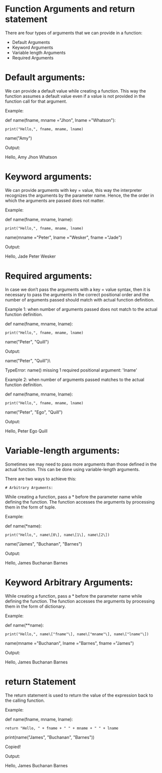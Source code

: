 # Function Arguments and return statement

There are four types of arguments that we can provide in a function:

- Default Arguments
- Keyword Arguments
- Variable length Arguments
- Required Arguments

# Default arguments:

We can provide a default value while creating a function. This way the function assumes a default value even if a value is not provided in the function call for that argument.

Example:


def name(fname, mname \="Jhon", lname \="Whatson"):

    print("Hello,", fname, mname, lname)


name("Amy")

Output:

Hello, Amy Jhon Whatson

# Keyword arguments:

We can provide arguments with key = value, this way the interpreter recognizes the arguments by the parameter name. Hence, the the order in which the arguments are passed does not matter.

Example:


def name(fname, mname, lname):

    print("Hello,", fname, mname, lname)


name(mname \="Peter", lname \="Wesker", fname \="Jade")

Output:

Hello, Jade Peter Wesker

# Required arguments:

In case we don’t pass the arguments with a key = value syntax, then it is necessary to pass the arguments in the correct positional order and the number of arguments passed should match with actual function definition.

Example 1: when number of arguments passed does not match to the actual function definition.


def name(fname, mname, lname):

    print("Hello,", fname, mname, lname)


name("Peter", "Quill")

Output:

name("Peter", "Quill")\\

TypeError: name() missing 1 required positional argument: 'lname'

Example 2: when number of arguments passed matches to the actual function definition.


def name(fname, mname, lname):

    print("Hello,", fname, mname, lname)


name("Peter", "Ego", "Quill")

Output:

Hello, Peter Ego Quill

# Variable-length arguments:

Sometimes we may need to pass more arguments than those defined in the actual function. This can be done using variable-length arguments.

There are two ways to achieve this:

    # Arbitrary Arguments:

While creating a function, pass a \* before the parameter name while defining the function. The function accesses the arguments by processing them in the form of tuple.

Example:


def name(\*name):

    print("Hello,", name\[0\], name\[1\], name\[2\])


name("James", "Buchanan", "Barnes")

Output:

Hello, James Buchanan Barnes

# Keyword Arbitrary Arguments:

While creating a function, pass a \* before the parameter name while defining the function. The function accesses the arguments by processing them in the form of dictionary.

Example:


def name(\*\*name):

    print("Hello,", name\["fname"\], name\["mname"\], name\["lname"\])


name(mname \="Buchanan", lname \="Barnes", fname \="James")

Output:

Hello, James Buchanan Barnes

# return Statement

The return statement is used to return the value of the expression back to the calling function.

Example:


def name(fname, mname, lname):

    return "Hello, " + fname + " " + mname + " " + lname


print(name("James", "Buchanan", "Barnes"))

Copied!

Output:

Hello, James Buchanan Barnes
